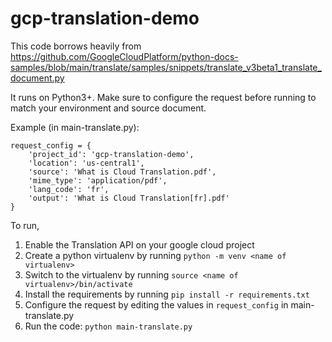 # gcp-translation-demo

This code borrows heavily from https://github.com/GoogleCloudPlatform/python-docs-samples/blob/main/translate/samples/snippets/translate_v3beta1_translate_document.py

It runs on Python3+. Make sure to configure the request before running to match your environment and source document.

Example (in main-translate.py):
```
request_config = {
    'project_id': 'gcp-translation-demo',
    'location': 'us-central1',
    'source': 'What is Cloud Translation.pdf',
    'mime_type': 'application/pdf',
    'lang_code': 'fr',
    'output': 'What is Cloud Translation[fr].pdf'
}
```

To run, 

1. Enable the Translation API on your google cloud project
2. Create a python virtualenv by running `python -m venv <name of virtualenv>`
3. Switch to the virtualenv by running `source <name of virtualenv>/bin/activate`
4. Install the requirements by running `pip install -r requirements.txt`
5. Configure the request by editing the values in `request_config` in main-translate.py
6. Run the code: `python main-translate.py`


